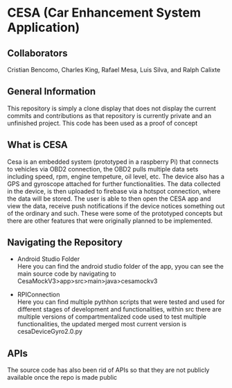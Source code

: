 # CESA (Car Enhancement System Application)

## Collaborators
Cristian Bencomo, Charles King, Rafael Mesa, Luis Silva, and Ralph Calixte

## General Information
This repository is simply a clone display that does not display the current commits and contributions as that repository is currently private and an unfinished project. 
This code has been used as a proof of concept

## What is CESA
Cesa is an embedded system (prototyped in a raspberry Pi) that connects to vehicles via OBD2 connection, the OBD2 pulls multiple data sets including speed, rpm, engine tempeture, oil level, etc. The device also has a GPS and gyroscope attached for further functionalities. The data collected in the device, is then uploaded to firebase via a hotspot connection, where the data will be stored. The user is able to then open the CESA app and view the data, receive push notifications if the device notices something out of the ordinary and such. These were some of the prototyped concepts but there are other features that were originally planned to be implemented.

## Navigating the Repository
* Android Studio Folder<br />
Here you can find the android studio folder of the app, yyou can see the main source code by navigating to CesaMockV3>app>src>main>java>cesamockv3

* RPIConnection<br />
Here you can find multiple pythhon scripts that were tested and used for different stages of development and functionalities, within src there are multiple versions of compartmentalized code used to test multiple functionalities, the updated merged most current version is cesaDeviceGyro2.0.py

## APIs
The source code has also been rid of APIs so that they are not publicly available once the repo is made public